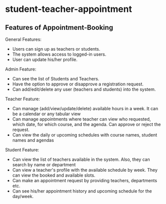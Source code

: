 # student-teacher-appointment

## Features of Appointment-Booking

General Features:
- Users can sign up as teachers or students.
- The system allows access to logged-in users.
- User can update his/her profile. 

Admin Feature:
- Can see the list of Students and Teachers.
- Have the option to approve or disapprove a registration request.
- Can add/edit/delete any user (teachers and students) into the system.

Teacher Feature:
- Can manage (add/view/update/delete) available hours in a week. It can be a calendar or any tabular view
- Can manage appointments where teacher can view who requested, which date, for which course, and the agenda. Can approve or reject the request.
- Can view the daily or upcoming schedules with course names, student names and agendas

Student Feature:
- Can view the list of teachers available in the system. Also, they can search by name or department
- Can view a teacher's profile with the available schedule by week. They can view the booked and available slots.
- Can make an appointment request by providing teachers, departments etc. 
- Can see his/her appointment history and upcoming schedule for the day/week.
